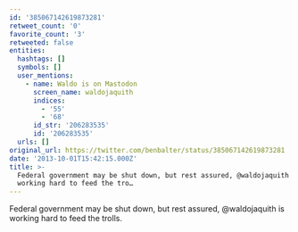 ```yaml
---
id: '385067142619873281'
retweet_count: '0'
favorite_count: '3'
retweeted: false
entities:
  hashtags: []
  symbols: []
  user_mentions:
    - name: Waldo is on Mastodon
      screen_name: waldojaquith
      indices:
        - '55'
        - '68'
      id_str: '206283535'
      id: '206283535'
  urls: []
original_url: https://twitter.com/benbalter/status/385067142619873281
date: '2013-10-01T15:42:15.000Z'
title: >-
  Federal government may be shut down, but rest assured, @waldojaquith is
  working hard to feed the tro…
---
```


Federal government may be shut down, but rest assured, @waldojaquith is working hard to feed the trolls.